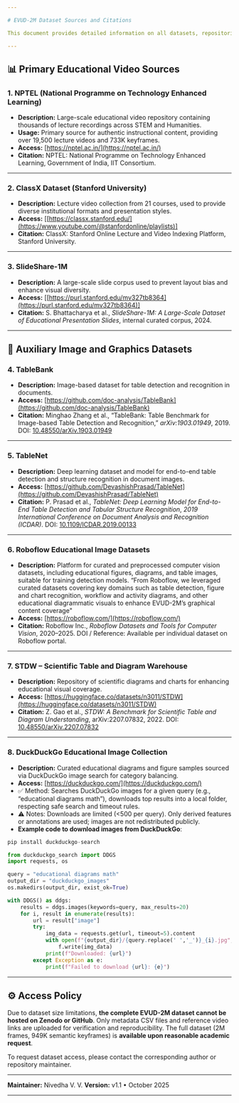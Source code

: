 ```yaml
---

# EVUD-2M Dataset Sources and Citations

This document provides detailed information on all datasets, repositories, and external resources used in constructing the **EVUD-2M Benchmark**.

---
```


## 📊 Primary Educational Video Sources

### 1. NPTEL (National Programme on Technology Enhanced Learning)

* **Description:** Large-scale educational video repository containing thousands of lecture recordings across STEM and Humanities.
* **Usage:** Primary source for authentic instructional content, providing over 19,500 lecture videos and 733K keyframes.
* **Access:** [https://nptel.ac.in/](https://nptel.ac.in/)
* **Citation:**
  NPTEL: National Programme on Technology Enhanced Learning, Government of India, IIT Consortium.

---

### 2. ClassX Dataset (Stanford University)

* **Description:** Lecture video collection from 21 courses, used to provide diverse institutional formats and presentation styles.
* **Access:** [[https://classx.stanford.edu/](https://www.youtube.com/@stanfordonline/playlists)]
* **Citation:**
  ClassX: Stanford Online Lecture and Video Indexing Platform, Stanford University.

---

### 3. SlideShare-1M

* **Description:** A large-scale slide corpus used to prevent layout bias and enhance visual diversity.
* **Access:** [[https://purl.stanford.edu/mv327tb8364](https://purl.stanford.edu/mv327tb8364)]
* **Citation:**
  S. Bhattacharya et al., *SlideShare-1M: A Large-Scale Dataset of Educational Presentation Slides*, internal curated corpus, 2024.

---

## 🧩 Auxiliary Image and Graphics Datasets

### 4. TableBank

* **Description:** Image-based dataset for table detection and recognition in documents.
* **Access:** [https://github.com/doc-analysis/TableBank](https://github.com/doc-analysis/TableBank)
* **Citation:**
  Minghao Zhang et al., “TableBank: Table Benchmark for Image-based Table Detection and Recognition,” *arXiv:1903.01949*, 2019.
  DOI: [10.48550/arXiv.1903.01949](https://doi.org/10.48550/arXiv.1903.01949)

---

### 5. TableNet

* **Description:** Deep learning dataset and model for end-to-end table detection and structure recognition in document images.
* **Access:** [https://github.com/DevashishPrasad/TableNet](https://github.com/DevashishPrasad/TableNet)
* **Citation:**
  P. Prasad et al., *TableNet: Deep Learning Model for End-to-End Table Detection and Tabular Structure Recognition*, *2019 International Conference on Document Analysis and Recognition (ICDAR)*.
  DOI: [10.1109/ICDAR.2019.00133](https://doi.org/10.1109/ICDAR.2019.00133)

---

### 6. Roboflow Educational Image Datasets

* **Description:** Platform for curated and preprocessed computer vision datasets, including educational figures, diagrams, and table images, suitable for training detection models. “From Roboflow, we leveraged curated datasets covering key domains such as table detection, figure and chart recognition, workflow and activity diagrams, and other educational diagrammatic visuals to enhance EVUD-2M’s graphical content coverage"
* **Access:** [https://roboflow.com/](https://roboflow.com/)
* **Citation:**
  Roboflow Inc., *Roboflow Datasets and Tools for Computer Vision*, 2020–2025.
  DOI / Reference: Available per individual dataset on Roboflow portal.

---

### 7. STDW – Scientific Table and Diagram Warehouse

* **Description:** Repository of scientific diagrams and charts for enhancing educational visual coverage.
* **Access:** [https://huggingface.co/datasets/n3011/STDW](https://huggingface.co/datasets/n3011/STDW)
* **Citation:**
  Z. Gao et al., *STDW: A Benchmark for Scientific Table and Diagram Understanding*, arXiv:2207.07832, 2022.
  DOI: [10.48550/arXiv.2207.07832](https://doi.org/10.48550/arXiv.2207.07832)

---

### 8. DuckDuckGo Educational Image Collection

* **Description:** Curated educational diagrams and figure samples sourced via DuckDuckGo image search for category balancing.
* **Access:** [https://duckduckgo.com/](https://duckduckgo.com/)
* ✅ Method: Searches DuckDuckGo images for a given query (e.g., “educational diagrams math”), downloads top results into a local folder, respecting safe search and timeout rules.
* ⚠️ Notes: Downloads are limited (<500 per query). Only derived features or annotations are used; images are not redistributed publicly.
* **Example code to download images from DuckDuckGo**:

```python
pip install duckduckgo-search

from duckduckgo_search import DDGS
import requests, os

query = "educational diagrams math"
output_dir = "duckduckgo_images"
os.makedirs(output_dir, exist_ok=True)

with DDGS() as ddgs:
    results = ddgs.images(keywords=query, max_results=20)
    for i, result in enumerate(results):
        url = result["image"]
        try:
            img_data = requests.get(url, timeout=5).content
            with open(f"{output_dir}/{query.replace(' ','_')}_{i}.jpg", "wb") as f:
                f.write(img_data)
            print(f"Downloaded: {url}")
        except Exception as e:
            print(f"Failed to download {url}: {e}")
```

---

## ⚙️ Access Policy

Due to dataset size limitations, **the complete EVUD-2M dataset cannot be hosted on Zenodo or GitHub**.
Only metadata CSV files and reference video links are uploaded for verification and reproducibility.
The full dataset (2M frames, 949K semantic keyframes) is **available upon reasonable academic request**.

To request dataset access, please contact the corresponding author or repository maintainer.

---

**Maintainer:** Nivedha V. V.
**Version:** v1.1 • October 2025

---


